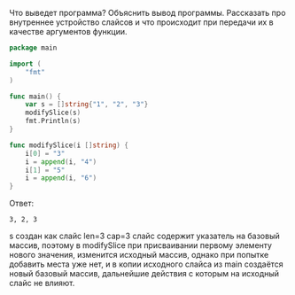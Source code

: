 Что выведет программа? Объяснить вывод программы. Рассказать про внутреннее устройство слайсов и что происходит при передачи их в качестве аргументов функции.

```go
package main

import (
	"fmt"
)

func main() {
	var s = []string{"1", "2", "3"}
	modifySlice(s)
	fmt.Println(s)
}

func modifySlice(i []string) {
	i[0] = "3"
	i = append(i, "4")
	i[1] = "5"
	i = append(i, "6")
}
```

Ответ:
```
3, 2, 3

```
s создан как слайс len=3 cap=3
слайс содержит указатель на базовый массив, поэтому в modifySlice при присваивании первому элементу нового значения, 
изменится исходный массив, однако при попытке добавить места уже нет, и в копии исходного слайса из main создаётся новый базовый
массив, дальнейшие действия с которым на исходный слайс не влияют.